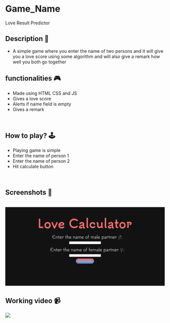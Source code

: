 # **Game_Name** 
Love Result Predictor
<br>

## **Description 📃**
- A simple game where you enter the name of two persons and it will give you a love score using some algorithm and will also give a remark how well you both go together
## **functionalities 🎮**
- Made using HTML CSS and JS
- Gives a love score
- Alerts if name field is empty
- Gives a remark
<br>

## **How to play? 🕹️**
- Playing game is simple
- Enter the name of person 1
- Enter the name of person 2
- Hit calculate button 

<br>

## **Screenshots 📸**

<br>
<img src="./assets/images/Love%20Result%20Predictor.png" alt="image">

<br>

## **Working video 📹**
<img src="./assets/animations/Love_Result_Predictor.gif">